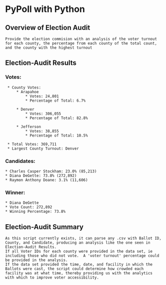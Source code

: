 # PyPoll with Python

## Overview of Election Audit
	Provide the election commision with an analysis of the voter turnout for each county, the percentage from each county of the total count, and the county with the highest turnout

## Election-Audit Results

### Votes: 
	 * County Votes:
		 * Arapahoe
	 		 * Votes: 24,801
		 	 * Percentage of Total: 6.7%

		 * Denver
			 * Votes: 306,055
			 * Percentage of Total: 82.8%

		 * Jefferson
			 * Votes: 38,855
			 * Percentage of Total: 10.5%

	 * Total Votes: 369,711
	 * Largest County Turnout: Denver

### Candidates:
	* Charles Casper Stockham: 23.0% (85,213)
	* Diana DeGette: 73.8% (272,892)
	* Raymon Anthony Doane: 3.1% (11,606)

### Winner:
	* Diana DeGette
	* Vote Count: 272,892
	* Winning Percentage: 73.8%



## Election-Audit Summary
	As this script currently exists, it can parse any .csv with Ballot ID, County, and Candidate, producing an analysis like the one seen in Election-Audit Results.  
	If all Voter IDs for each county were provided in the data set, ie including those who did not vote.  A 'voter turnout' percentage could be provided in the analysis.
	If the data set provided the time, date, and facility in which the Ballots were cast, the script could determine how crowded each facility was at what time, thereby providing us with the analytics with which to improve voter accessibility.
